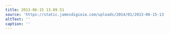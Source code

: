 ```yaml
---
title: 2013-06-15 13.09.51
source: 'https://static.jamesdigioia.com/uploads/2014/01/2013-06-15-13-09-51-scaled.jpg'
altText: ''
caption: ''
---
```


